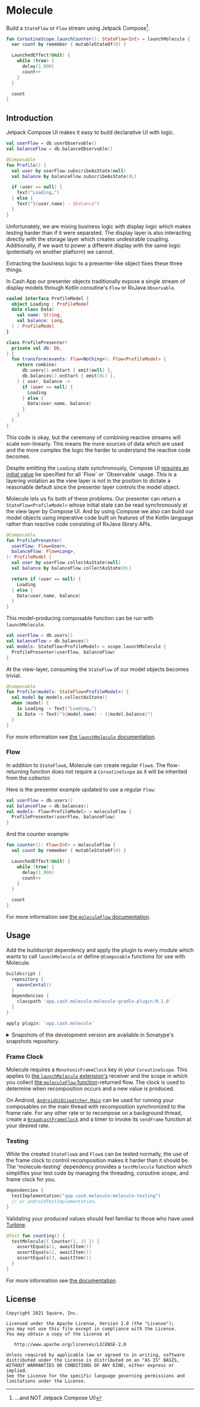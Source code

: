 # Molecule

Build a `StateFlow` or `Flow` stream using Jetpack Compose[^1].

```kotlin
fun CoroutineScope.launchCounter(): StateFlow<Int> = launchMolecule {
  var count by remember { mutableStateOf(0) }

  LaunchedEffect(Unit) {
    while (true) {
      delay(1_000)
      count++
    }
  }

  count
}
```

[^1]: …and NOT Jetpack Compose UI!


## Introduction

Jetpack Compose UI makes it easy to build declarative UI with logic.

```kotlin
val userFlow = db.userObservable()
val balanceFlow = db.balanceObservable()

@Composable
fun Profile() {
  val user by userFlow.subscribeAsState(null)
  val balance by balanceFlow.subscribeAsState(0L)

  if (user == null) {
    Text("Loading…")
  } else {
    Text("${user.name} - $balance")
  }
}
```

Unfortunately, we are mixing business logic with display logic which makes testing harder than if it were separated.
The display layer is also interacting directly with the storage layer which creates undesirable coupling.
Additionally, if we want to power a different display with the same logic (potentially on another platform) we cannot.

Extracting the business logic to a presenter-like object fixes these three things.

In Cash App our presenter objects traditionally expose a single stream of display models through Kotlin coroutine's `Flow` or RxJava `Observable`.

```kotlin
sealed interface ProfileModel {
  object Loading : ProfileModel
  data class Data(
    val name: String,
    val balance: Long,
  ) : ProfileModel
}

class ProfilePresenter(
  private val db: Db,
) {
  fun transform(events: Flow<Nothing>): Flow<ProfileModel> {
    return combine(
      db.users().onStart { emit(null) },
      db.balances().onStart { emit(0L) },
    ) { user, balance ->
      if (user == null) {
        Loading
      } else {
        Data(user.name, balance)
      }
    }
  }
}
```

This code is okay, but the ceremony of combining reactive streams will scale non-linearly.
This means the more sources of data which are used and the more complex the logic the harder to understand the reactive code becomes.

Despite emitting the `Loading` state synchronously, Compose UI [requires an initial value](https://developer.android.com/reference/kotlin/androidx/compose/runtime/package-summary#(kotlinx.coroutines.flow.Flow).collectAsState(kotlin.Any,kotlin.coroutines.CoroutineContext)) be specified for all `Flow` or `Observable` usage.
This is a layering violation as the view layer is not in the position to dictate a reasonable default since the presenter layer controls the model object.

Molecule lets us fix both of these problems.
Our presenter can return a `StateFlow<ProfileModel>` whose initial state can be read synchronously at the view layer by Compose UI.
And by using Compose we also can build our model objects using imperative code built on features of the Kotlin language rather than reactive code consisting of RxJava library APIs.

```kotlin
@Composable
fun ProfilePresenter(
  userFlow: Flow<User>,
  balanceFlow: Flow<Long>,
): ProfileModel {
  val user by userFlow.collectAsState(null)
  val balance by balanceFlow.collectAsState(0L)

  return if (user == null) {
    Loading
  } else {
    Data(user.name, balance)
  }
}
```

This model-producing composable function can be run with `launchMolecule`.

```kotlin
val userFlow = db.users()
val balanceFlow = db.balances()
val models: StateFlow<ProfileModel> = scope.launchMolecule {
  ProfilePresenter(userFlow, balanceFlow)
}
```

At the view-layer, consuming the `StateFlow` of our model objects becomes trivial.

```kotlin
@Composable
fun Profile(models: StateFlow<ProfileModel>) {
  val model by models.collectAsState()
  when (model) {
    is Loading -> Text("Loading…")
    is Data -> Text("${model.name} - ${model.balance}")
  }
}
```

For more information see [the `launchMolecule` documentation](https://cashapp.github.io/molecule/docs/latest/molecule-runtime/molecule-runtime/app.cash.molecule/launch-molecule.html).

### Flow

In addition to `StateFlow`s, Molecule can create regular `Flow`s.
The flow-returning function does not require a `CoroutineScope` as it will be inherited from the collector.

Here is the presenter example updated to use a regular `Flow`:
```kotlin
val userFlow = db.users()
val balanceFlow = db.balances()
val models: Flow<ProfileModel> = moleculeFlow {
  ProfilePresenter(userFlow, balanceFlow)
}
```

And the counter example:
```kotlin
fun counter(): Flow<Int> = moleculeFlow {
  val count by remember { mutableStateOf(0) }

  LaunchedEffect(Unit) {
    while (true) {
      delay(1_000)
      count++
    }
  }

  count
}
```

For more information see [the `moleculeFlow` documentation](https://cashapp.github.io/molecule/docs/latest/molecule-runtime/molecule-runtime/app.cash.molecule/molecule-flow.html).

## Usage

Add the buildscript dependency and apply the plugin to every module which wants to call `launchMolecule` or define `@Composable` functions for use with Molecule.

```groovy
buildscript {
  repository {
    mavenCental()
  }
  dependencies {
    classpath 'app.cash.molecule:molecule-gradle-plugin:0.1.0'
  }
}

apply plugin: 'app.cash.molecule'
```

<details>
<summary>Snapshots of the development version are available in Sonatype's snapshots repository.</summary>
<p>

```groovy
buildscript {
  repository {
    mavenCental()
    maven {
      url 'https://oss.sonatype.org/content/repositories/snapshots/'
    }
  }
  dependencies {
    classpath 'app.cash.molecule:molecule-gradle-plugin:0.2.0-SNAPSHOT'
  }
}

apply plugin: 'app.cash.molecule'
```

</p>
</details>

### Frame Clock

Molecule requires a `MonotonicFrameClock` key in your `CoroutineScope`.
This applies to [the `launchMolecule` extension's](https://cashapp.github.io/molecule/docs/latest/molecule-runtime/molecule-runtime/app.cash.molecule/launch-molecule.html) receiver and the scope in which you collect [the `moleculeFlow` function]()-returned flow.
The clock is used to determine when recomposition occurs and a new value is produced.

On Android, [`AndroidUiDispatcher.Main`](https://cashapp.github.io/molecule/docs/latest/molecule-runtime/molecule-runtime/app.cash.molecule/-android-ui-dispatcher/-companion/-main.html) can be used for running your composables on the main thread with recomposition synchronized to the frame rate.
For any other rate or to recompose on a background thread, create a [`BroadcastFrameClock`](https://developer.android.com/reference/kotlin/androidx/compose/runtime/BroadcastFrameClock) and a timer to invoke its `sendFrame` function at your desired rate.

### Testing

While the created `StateFlow`s and `Flow`s can be tested normally, the use of the frame clock to control recomposition makes it harder than it should be.
The 'molecule-testing' dependency provides a `testMolecule` function which simplifies your test code by managing the threading, coroutine scope, and frame clock for you.

```kotlin
dependencies {
  testImplementation("app.cash.molecule:molecule-testing")
  // or androidTestImplementation…
}
```

Validating your produced values should feel familiar to those who have used [Turbine](https://github.com/cashapp/turbine/).

```kotlin
@Test fun counting() {
  testMolecule({ Counter(1, 3) }) {
    assertEquals(1, awaitItem())
    assertEquals(2, awaitItem())
    assertEquals(3, awaitItem())
  }
}
```

For more information see [the documentation](https://cashapp.github.io/molecule/docs/latest/molecule-testing/molecule-testing/app.cash.molecule.testing/test-molecule.html).


## License

    Copyright 2021 Square, Inc.

    Licensed under the Apache License, Version 2.0 (the "License");
    you may not use this file except in compliance with the License.
    You may obtain a copy of the License at

       http://www.apache.org/licenses/LICENSE-2.0

    Unless required by applicable law or agreed to in writing, software
    distributed under the License is distributed on an "AS IS" BASIS,
    WITHOUT WARRANTIES OR CONDITIONS OF ANY KIND, either express or implied.
    See the License for the specific language governing permissions and
    limitations under the License.
